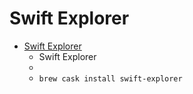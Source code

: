 # Swift Explorer
- [Swift Explorer](http://www.619.io/swift-explorer)
  -  Swift Explorer
  - 
  - `brew cask install swift-explorer`
